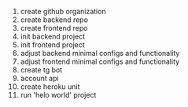 1. create github organization
2. create backend repo
3. create frontend repo
4. init backend project
5. init frontend project
6. adjust backend minimal configs and functionality
7. adjust frontend minimal configs and functionality
8. create tg bot
9. account api
10. create heroku unit
11. run 'helo world' project
